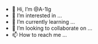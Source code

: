 
- 👋 Hi, I’m @A-1lg
- 👀 I’m interested in ...
- 🌱 I’m currently learning ...
- 💞️ I’m looking to collaborate on ...
- 📫 How to reach me ...

<!---
A-1lg/A-1lg is a ✨ special ✨ repository because its `README.md` (this file) appears on your GitHub profile.
You can click the Preview link to take a look at your changes.
--->
